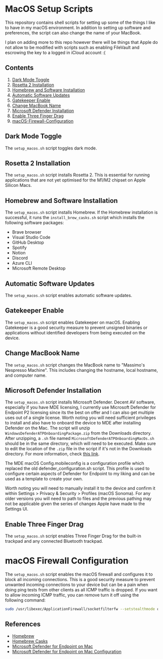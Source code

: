 # MacOS Setup Scripts

This repository contains shell scripts for setting up some of the things I like to have in my macOS environment. In addition to setting up software and preferences, the script can also change the name of your MacBook.

I plan on adding more to this repo however there will be things that Apple do not allow to be modified with scripts such as enabling FileVault and escrowing the key to a logged in iCloud account :(

## Contents

1. [Dark Mode Toggle](#dark-mode-toggle)
2. [Rosetta 2 Installation](#rosetta-2-installation)
3. [Homebrew and Software Installation](#homebrew-and-software-installation)
4. [Automatic Software Updates](#automatic-software-updates)
5. [Gatekeeper Enable](#gatekeeper-enable)
6. [Change MacBook Name](#change-macbook-name)
7. [Microsoft Defender Installation](#microsoft-defender-installation)
8. [Enable Three Finger Drag](#enable-three-finger-drag)
9. [macOS-Firewall-Configuration](#macos-firewall-configuration)

## Dark Mode Toggle

The `setup_macos.sh` script toggles dark mode. 

## Rosetta 2 Installation

The `setup_macos.sh` script installs Rosetta 2. This is essential for running applications that are not yet optimised for the M1/M2 chipset on Apple Silicon Macs.

## Homebrew and Software Installation

The `setup_macos.sh` script installs Homebrew. If the Homebrew installation is successful, it runs the `install_brew_casks.sh` script which installs the following software packages:

- Brave browser
- Visual Studio Code
- GitHub Desktop
- Spotify
- Notion
- Discord
- Azure CLI
- Microsoft Remote Desktop

## Automatic Software Updates

The `setup_macos.sh` script enables automatic software updates.

## Gatekeeper Enable

The `setup_macos.sh` script enables Gatekeeper on macOS. Enabling Gatekeeper is a good security measure to prevent unsigned binaries or applications without identified developers from being executed on the device.

## Change MacBook Name

The `setup_macos.sh` script changes the MacBook name to "Massimo's Nespresso Machine". This includes changing the hostname, local hostname, and computer name.

## Microsoft Defender Installation

The `setup_macos.sh` script installs Microsoft Defender. Decent AV software, especially if you have MDE licensing, I currently use Microsoft Defender for Endpoint P2 licensing since its the best on offer and I can also get multiple uses out of a single license. Worth noting you will need sufficient privileges to install and also have to onboard the device to MDE after installing Defender on the Mac. The script will unzip `WindowsDefenderATPOnboardingPackage.zip` from the Downloads directory. After unzipping, a `.sh` file named `MicrosoftDefenderATPOnboardingMacOs.sh` should be in the same directory, which will need to be executed. Make sure to edit the location of the `.zip` file in the script if it's not in the Downloads directory. For more information, check [this link](https://learn.microsoft.com/en-us/microsoft-365/security/defender-endpoint/mac-install-manually?view=o365-worldwide).

The MDE macOS Config.mobileconfig is a configuration profile which replaced the old defender_configuration.sh script. This profile is used to configure certain aspects of Defender for Endpoint to my liking and can be used as a template to create your own.

Worth noting you will need to manually install it to the device and confirm it within Settings > Privacy & Security > Profiles (macOS Sonoma). For any older versions you will need to path to files and the previous pathing may not be applicable given the series of changes Apple have made to the Settings UI.

## Enable Three Finger Drag

The `setup_macos.sh` script enables Three Finger Drag for the built-in trackpad and any connected Bluetooth trackpad.

# macOS Firewall Configuration

The `setup_macos.sh` script enables the macOS firewall and configures it to block all incoming connections. This is a good security measure to prevent unwanted incoming connections to your device but can be a pain when doing ping tests from other clients as all ICMP traffic is dropped. If you want to allow incoming ICMP traffic, you can remove turn it off using the following command:

```bash
sudo /usr/libexec/ApplicationFirewall/socketfilterfw --setstealthmode off
```

## References

- [Homebrew](https://brew.sh/)
- [Homebrew Casks](https://formulae.brew.sh/cask/)
- [Microsoft Defender for Endpoint on Mac](https://docs.microsoft.com/en-us/microsoft-365/security/defender-endpoint/mac-install-manually?view=o365-worldwide)
- [Microsoft Defender for Endpoint on Mac Configuration](https://docs.microsoft.com/en-us/microsoft-365/security/defender-endpoint/mac-configuration?view=o365-worldwide)